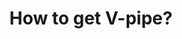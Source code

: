 ---
title: How to get V-pipe?
image: assets/img/ic-how-to-get-vpipe.svg
heading: How to get V-pipe?
links:
  - subject:
    links:
      - title: Getting started
        url: getting-started
      - title: License
        url: /about#license-and-privacy-policy
      - title: Available in GitHub/GitLab/Docker
        url: #
---